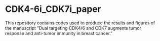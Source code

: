 # CDK4-6i_CDK7i_paper
This repository contains codes used to produce the results and figures of the manuscript "Dual targeting CDK4/6 and CDK7 augments tumor response and anti-tumor immunity in breast cancer."
